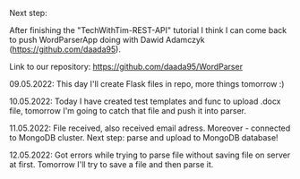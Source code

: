 Next step:

After finishing the "TechWithTim-REST-API" tutorial I think I can come back to push WordParserApp doing with Dawid Adamczyk (https://github.com/daada95).

Link to our repository: https://github.com/daada95/WordParser

09.05.2022: This day I'll create Flask files in repo, more things tomorrow :)

10.05.2022: Today I have created test templates and func to upload .docx file, tomorrow I'm going to catch that file and push it into parser.

11.05.2022: File received, also received email adress. Moreover - connected to MongoDB cluster. Next step: parse and upload to MongoDB database!

12.05.2022: Got errors while trying to parse file without saving file on server at first. Tomorrow I'll try to save a file and then parse it.